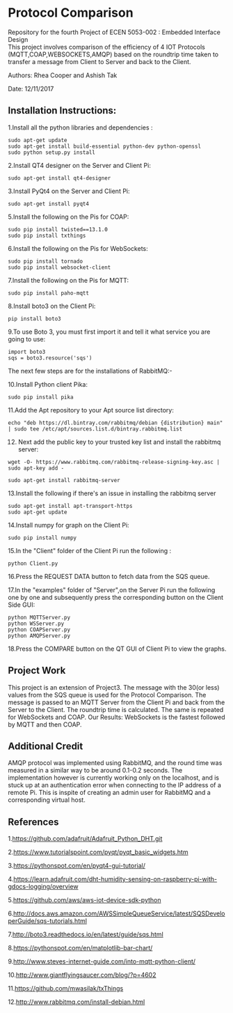 Protocol Comparison
==================================
Repository for the fourth Project of ECEN 5053-002 : Embedded Interface Design   
This project involves comparison of the efficiency of 4 IOT Protocols (MQTT,COAP,WEBSOCKETS,AMQP) based on the roundtrip time taken to transfer a message from Client to Server and back to the Client.


Authors: Rhea Cooper and Ashish Tak

Date: 12/11/2017

Installation Instructions:
--------------------------------
1.Install all the python libraries and dependencies :
``````````````````````````````````````````````````````````` 
sudo apt-get update
sudo apt-get install build-essential python-dev python-openssl
sudo python setup.py install
`````````````````````````````````````````````````````````````             
2.Install QT4 designer on the Server and Client Pi:
```````````````````````````````````````````````````````````
sudo apt-get install qt4-designer
```````````````````````````````````````````````````````````
3.Install PyQt4 on the Server and Client Pi: 
```````````````````````````````````````````````````````````
sudo apt-get install pyqt4
```````````````````````````````````````````````````````````
5.Install the following on the Pis for COAP:
```````````````````````````````````````````````````````````
sudo pip install twisted==13.1.0
sudo pip install txthings
```````````````````````````````````````````````````````````
6.Install the following on the Pis for WebSockets:
```````````````````````````````````````````````````````````
sudo pip install tornado
sudo pip install websocket-client
```````````````````````````````````````````````````````````
7.Install the following on the Pis for MQTT:
```````````````````````````````````````````````````````````
sudo pip install paho-mqtt
```````````````````````````````````````````````````````````
8.Install boto3 on the Client Pi: 
```````````````````````````````````````````````````````````
pip install boto3
```````````````````````````````````````````````````````````
9.To use Boto 3, you must first import it and tell it what service you are going to use:
```````````````````````````````````````````````````````````
import boto3
sqs = boto3.resource('sqs')
```````````````````````````````````````````````````````````

The next few steps are for the installations of RabbitMQ:-

10.Install Python client Pika:
```````````````````````````````````````````````````````````
sudo pip install pika
```````````````````````````````````````````````````````````
11.Add the Apt repository to your Apt source list directory:
```````````````````````````````````````````````````````````
echo "deb https://dl.bintray.com/rabbitmq/debian {distribution} main" | sudo tee /etc/apt/sources.list.d/bintray.rabbitmq.list
```````````````````````````````````````````````````````````
12. Next add the public key to your trusted key list and install the rabbitmq server:
```````````````````````````````````````````````````````````
wget -O- https://www.rabbitmq.com/rabbitmq-release-signing-key.asc | 
sudo apt-key add -

sudo apt-get install rabbitmq-server
```````````````````````````````````````````````````````````
13.Install the following if there's an issue in installing the rabbitmq server
```````````````````````````````````````````````````````````
sudo apt-get install apt-transport-https 
sudo apt-get update
```````````````````````````````````````````````````````````

14.Install numpy for graph on the Client Pi:
```````````````````````````````````````````````````````````
sudo pip install numpy
```````````````````````````````````````````````````````````
15.In the "Client" folder of the Client Pi run the following :
```````````````````````````````````````````````````````````
python Client.py
```````````````````````````````````````````````````````````
16.Press the REQUEST DATA button to fetch data from the SQS queue.

17.In the "examples" folder of "Server",on the Server Pi run the following one by one and subsequently press the corresponding button on the Client Side GUI:
```````````````````````````````````````````````````````````
python MQTTServer.py
python WSServer.py
python COAPServer.py
python AMQPServer.py
```````````````````````````````````````````````````````````
18.Press the COMPARE button on the QT GUI of Client Pi to view the graphs.



Project Work
---------------------------------
This project is an extension of Project3. The message with the 30(or less) values from the SQS queue is used for the Protocol Comparison. The message is passed to an MQTT Server from the Client Pi and back from the Server to the Client. The roundtrip time is calculated. 
The same is repeated for WebSockets and COAP. 
Our Results:
WebSockets is the fastest followed by MQTT and then COAP.


Additional Credit
---------------------------------
AMQP protocol was implemented using RabbitMQ, and the round time was measured in a similar way to be around 0.1-0.2 seconds. The implementation however is currently working only on the localhost, and is stuck up at an authentication error when connecting to the IP address of a remote Pi. This is inspite of creating an admin user for RabbitMQ and a corresponding virtual host.  

 

References
-------------------------------------------------
1.https://github.com/adafruit/Adafruit_Python_DHT.git

2.https://www.tutorialspoint.com/pyqt/pyqt_basic_widgets.htm

3.https://pythonspot.com/en/pyqt4-gui-tutorial/

4.https://learn.adafruit.com/dht-humidity-sensing-on-raspberry-pi-with-gdocs-logging/overview

5.https://github.com/aws/aws-iot-device-sdk-python

6.http://docs.aws.amazon.com/AWSSimpleQueueService/latest/SQSDeveloperGuide/sqs-tutorials.html

7.http://boto3.readthedocs.io/en/latest/guide/sqs.html

8.https://pythonspot.com/en/matplotlib-bar-chart/

9.http://www.steves-internet-guide.com/into-mqtt-python-client/

10.http://www.giantflyingsaucer.com/blog/?p=4602

11.https://github.com/mwasilak/txThings

12.http://www.rabbitmq.com/install-debian.html
